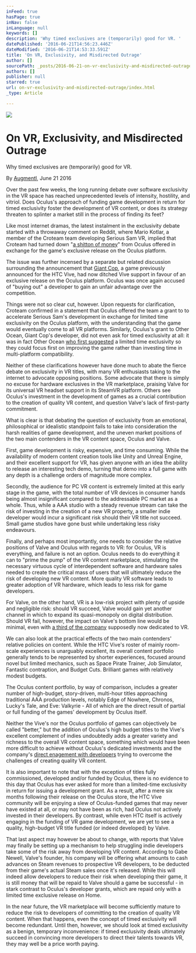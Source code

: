 ```yaml
---
inFeed: true
hasPage: true
inNav: false
inLanguage: null
keywords: []
description: 'Why timed exclusives are (temporarily) good for VR. '
datePublished: '2016-06-21T14:56:23.446Z'
dateModified: '2016-06-21T14:53:33.591Z'
title: 'On VR, Exclusivity, and Misdirected Outrage'
author: []
sourcePath: _posts/2016-06-21-on-vr-exclusivity-and-misdirected-outrage.md
authors: []
publisher: null
starred: true
url: on-vr-exclusivity-and-misdirected-outrage/index.html
_type: Article

---
```

![](https://the-grid-user-content.s3-us-west-2.amazonaws.com/6e37de88-8658-436b-87f1-92fd2fb8fa00.jpg)

# On VR, Exclusivity, and Misdirected Outrage

Why timed exclusives are (temporarily) good for VR. 

By [Augmentl][0], June 21 2016 

Over the past few weeks, the long running debate over software exclusivity in the VR space has reached unprecedented levels of intensity, hostility, and vitriol. Does Oculus's approach of funding game development in return for timed exclusivity foster the development of VR content, or does its strategy threaten to splinter a market still in the process of finding its feet? 

Like most internet dramas, the latest instalment in the exclusivity debate started with a throwaway comment on Reddit, where Mario Kotlar, a member of the Croteam team developing Serious Sam VR, implied that Croteam had turned down "[a shitton of money][1]" from Oculus offered in exchange for the game's exclusive release on the Oculus platform. 

The issue was further incensed by a separate but related discussion surrounding the announcement that [Giant Cop][2], a game previously announced for the HTC Vive, had now ditched Vive support in favour of an exclusive release on the Oculus platform. Oculus was once again accused of "buying out" a developer to gain an unfair advantage over the competition. 

Things were not so clear cut, however. Upon requests for clarification, Croteam confirmed in a statement that Oculus offered the team a grant to to accelerate Serious Sam's development in exchange for limited time exclusivity on the Oculus platform, with the understanding that the game would eventually come to all VR platforms. Similarly, Oculus's grant to Other Ocean, Giant Cop's developer, did not even ask for timed exclusivity at all: it was in fact Other Ocean [who first suggested][3] a limited time exclusivity so they could focus first on improving the game rather than investing time in multi-platform compatibility. 

Neither of these clarifications however have done much to abate the fierce debate on exclusivity in VR titles, with many VR enthusiasts taking to the internet to advocate opposing positions. Some advocate that there is simply no excuse for hardware exclusives in the VR marketplace, praising Valve for its universal VR headset support in its SteamVR platform. Others see Oculus's investment in the development of games as a crucial contribution to the creation of quality VR content, and question Valve's lack of first-party commitment. 

What is clear is that debating the question of exclusivity from an emotional, philosophical or idealistic standpoint fails to take into consideration the harsh realities of game development, and the uneven market positions of the two main contenders in the VR content space, Oculus and Valve. 

First, game development is risky, expensive, and time consuming. While the availability of modern content creation tools like Unity and Unreal Engine, and their excellent support for VR, has given anyone with an idea the ability to release an interesting tech demo, turning that demo into a full game with any depth is a challenge orders of magnitude more complex. 

Secondly, the audience for PC VR content is extremely limited at this early stage in the game, with the total number of VR devices in consumer hands being almost insignificant compared to the addressable PC market as a whole. Thus, while a AAA studio with a steady revenue stream can take the risk of investing in the creation of a new VR property, a smaller indie developer would incur a significant risk should their VR title not succeed. Small game studios have gone bust while undertaking less risky endeavours. 

Finally, and perhaps most importantly, one needs to consider the relative positions of Valve and Oculus with regards to VR: for Oculus, VR is everything, and failure is not an option. Oculus needs to do everything it can to "prime the pump" of the VR content marketplace, stimulating the necessary virtuous cycle of interdependent software and hardware sales needed to create the critical mass of users that will ultimately reduce the risk of developing new VR content. More quality VR software leads to greater adoption of VR hardware, which leads to less risk for game developers. 

For Valve, on the other hand, VR is a low-risk project with plenty of upside and negligible risk: should VR succeed, Valve would gain yet another channel in which to expand its quasi-monopoly on digital distribution. Should VR fail, however, the impact on Valve's bottom line would be minimal, even with [a third of the company][4] supposedly now dedicated to VR. 

We can also look at the practical effects of the two main contenders' relative policies on content. While the HTC Vive's roster of mainly room-scale experiences is unarguably excellent, its overall content portfolio generally tends to be represented by shorter experiences, focused around novel but limited mechanics, such as Space Pirate Trainer, Job Simulator, Fantastic contraption, and Budget Cuts. Brilliant games with relatively modest budgets. 

The Oculus content portfolio, by way of comparison, includes a greater number of high-budget, story-driven, multi-hour titles approaching traditional AAA production levels, notably Edge of Nowhere, Chronos, Lucky's Tale, and Eve: Valkyrie - All of which are the direct result of partial or full funding of the games' development by Oculus itself. 

Neither the Vive's nor the Oculus portfolio of games can objectively be called "better," but the addition of Oculus's high budget titles to the Vive's excellent complement of indies undoubtedly adds a greater variety and richness to the overall VR content space, something which would have been more difficult to achieve without Oculus's dedicated investments and the company's [direct enagement with developers][5] trying to overcome the challenges of creating quality VR content. 

It is also important to note that with the exception of titles fully commissioned, developed and/or funded by Oculus, there is no evidence to this day that Oculus has ever asked for more than a limited-time exclusivity in return for issuing a development grant. As a result, after a mere six months following their release on the Oculus store, the HTC Vive community will be enjoying a slew of Oculus-funded games that may never have existed at all, or may not have been as rich, had Oculus not actively invested in their developers. By contrast, while even HTC itself is actively engaging in the funding of VR game development, we are yet to see a quality, high-budget VR title funded (or indeed developed) by Valve. 

That last aspect may however be about to change, with reports that Valve may finally be setting up a mechanism to help struggling indie developers take some of the risk away from developing VR content. According to Gabe Newell, Valve's founder, his company will be offering what amounts to cash advances on Steam revenues to prospective VR developers, to be deducted from their game's actual Steam sales once it's released. While this will indeed allow developers to reduce their risk when developing their game, it is still money that will be repaid to Valve should a game be successful - in stark contrast to Oculus's developer grants, which are repaid only with a limited time exclusive release on Home. 

In the near future, the VR marketplace will become sufficiently mature to reduce the risk to developers of committing to the creation of quality VR content. When that happens, even the concept of timed exclusivity will become redundant. Until then, however, we should look at timed exclusivity as a benign, temporary inconvenience: if timed exclusivity deals ultimately succeed in convincing more developers to direct their talents towards VR, they may well be a price worth paying. 

[0]: http://twitter.com/augmentl
[1]: https://www.reddit.com/r/Vive/comments/4nxpnq/fuck_facebook_and_fuck_oculus/d480x6v?context=3
[2]: http://www.roadtovr.com/giant-cop-on-htc-vive-available-via-humble-bundle-until-18th-march/
[3]: https://uploadvr.com/giant-cop-speaks-oculus-exclusivity/
[4]: https://m.reddit.com/r/Vive/comments/4osav8/lighthouse_tracked_osvr/d4gdtr6
[5]: http://superhotgame.com/2016/06/15/3-years-of-vr-history-year-2-will-surprise-you/